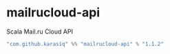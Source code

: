 # mailrucloud-api
Scala Mail.ru Cloud API
```scala
"com.github.karasiq" %% "mailrucloud-api" % "1.1.2"
```
